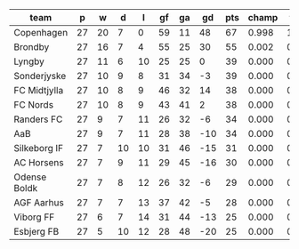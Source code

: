 |     team     | p  | w  | d  | l  | gf | ga | gd  | pts | champ | top2  | top3  | top4  |  5-7  | bot4  | bot3  | bot2  |
|--------------|----|----|----|----|----|----|-----|-----|-------|-------|-------|-------|-------|-------|-------|-------|
| Copenhagen   | 27 | 20 |  7 |  0 | 59 | 11 |  48 |  67 | 0.998 | 1.000 | 1.000 | 1.000 | 0.000 | 0.000 | 0.000 | 0.000|
| Brondby      | 27 | 16 |  7 |  4 | 55 | 25 |  30 |  55 | 0.002 | 0.999 | 1.000 | 1.000 | 0.000 | 0.000 | 0.000 | 0.000|
| Lyngby       | 27 | 11 |  6 | 10 | 25 | 25 |   0 |  39 | 0.000 | 0.000 | 0.226 | 0.489 | 0.494 | 0.000 | 0.000 | 0.000|
| Sonderjyske  | 27 | 10 |  9 |  8 | 31 | 34 |  -3 |  39 | 0.000 | 0.001 | 0.219 | 0.468 | 0.512 | 0.000 | 0.000 | 0.000|
| FC Midtjylla | 27 | 10 |  8 |  9 | 46 | 32 |  14 |  38 | 0.000 | 0.000 | 0.411 | 0.673 | 0.322 | 0.000 | 0.000 | 0.000|
| FC Nords     | 27 | 10 |  8 |  9 | 43 | 41 |   2 |  38 | 0.000 | 0.000 | 0.144 | 0.364 | 0.601 | 0.000 | 0.000 | 0.000|
| Randers FC   | 27 |  9 |  7 | 11 | 26 | 32 |  -6 |  34 | 0.000 | 0.000 | 0.000 | 0.003 | 0.502 | 0.052 | 0.015 | 0.002|
| AaB          | 27 |  9 |  7 | 11 | 28 | 38 | -10 |  34 | 0.000 | 0.000 | 0.000 | 0.002 | 0.370 | 0.073 | 0.024 | 0.005|
| Silkeborg IF | 27 |  7 | 10 | 10 | 31 | 46 | -15 |  31 | 0.000 | 0.000 | 0.000 | 0.000 | 0.053 | 0.435 | 0.250 | 0.098|
| AC Horsens   | 27 |  7 |  9 | 11 | 29 | 45 | -16 |  30 | 0.000 | 0.000 | 0.000 | 0.000 | 0.040 | 0.555 | 0.339 | 0.132|
| Odense Boldk | 27 |  7 |  8 | 12 | 26 | 32 |  -6 |  29 | 0.000 | 0.000 | 0.000 | 0.000 | 0.067 | 0.450 | 0.259 | 0.093|
| AGF Aarhus   | 27 |  7 |  7 | 13 | 37 | 42 |  -5 |  28 | 0.000 | 0.000 | 0.000 | 0.000 | 0.040 | 0.539 | 0.343 | 0.137|
| Viborg FF    | 27 |  6 |  7 | 14 | 31 | 44 | -13 |  25 | 0.000 | 0.000 | 0.000 | 0.000 | 0.001 | 0.935 | 0.862 | 0.727|
| Esbjerg FB   | 27 |  5 | 10 | 12 | 28 | 48 | -20 |  25 | 0.000 | 0.000 | 0.000 | 0.000 | 0.000 | 0.961 | 0.906 | 0.805|

